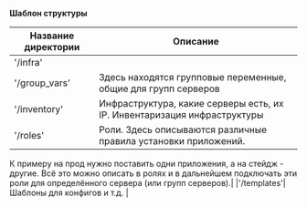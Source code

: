 **Шаблон структуры**

| Название директории | Описание |
|--|--|
|'/infra'|
|'/group_vars'| Здесь находятся групповые переменные, общие для групп серверов |
|'/inventory'| Инфраструктура, какие серверы есть, их IP. Инвентаризация инфраструктуры |
|'/roles'| Роли. Здесь описываются различные правила установки приложений.
К примеру на прод нужно поставить одни приложения, а на стейдж - другие. 
Всё это можно описать в ролях и в дальнейшем подключать эти роли для определённого сервера (или групп серверов).|
|'/templates'| Шаблоны для конфигов и т.д. |

